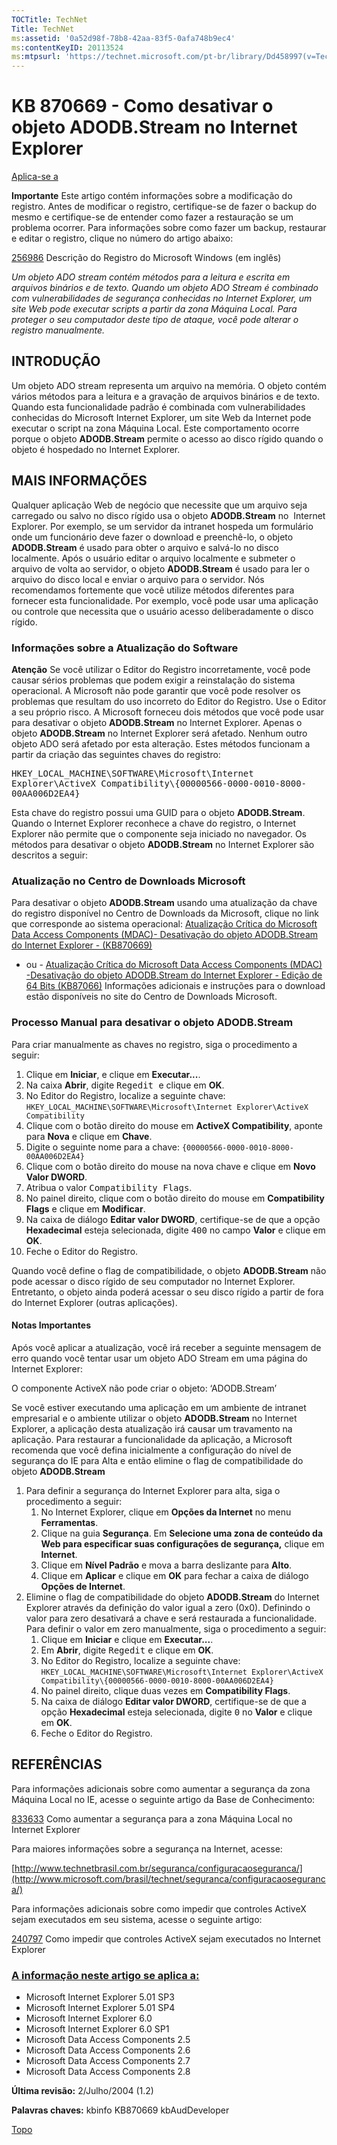 ```yaml
---
TOCTitle: TechNet
Title: TechNet
ms:assetid: '0a52d98f-78b8-42aa-83f5-0afa748b9ec4'
ms:contentKeyID: 20113524
ms:mtpsurl: 'https://technet.microsoft.com/pt-br/library/Dd458997(v=TechNet.10)'
---
```


KB 870669 - Como desativar o objeto ADODB.Stream no Internet Explorer
=====================================================================

[Aplica-se a](#appliesto)

**Importante** Este artigo contém informações sobre a modificação do registro. Antes de modificar o registro, certifique-se de fazer o backup do mesmo e certifique-se de entender como fazer a restauração se um problema ocorrer. Para informações sobre como fazer um backup, restaurar e editar o registro, clique no número do artigo abaixo:

[256986](http://support.microsoft.com/default.aspx?kbid=256986) Descrição do Registro do Microsoft Windows (em inglês)

*Um objeto ADO stream contém métodos para a leitura e escrita em arquivos binários e de texto. Quando um objeto ADO Stream é combinado com vulnerabilidades de segurança conhecidas no Internet Explorer, um site Web pode executar scripts a partir da zona Máquina Local. Para proteger o seu computador deste tipo de ataque, você pode alterar o registro manualmente.*

INTRODUÇÃO
----------

Um objeto ADO stream representa um arquivo na memória. O objeto contém vários métodos para a leitura e a gravação de arquivos binários e de texto. Quando esta funcionalidade padrão é combinada com vulnerabilidades conhecidas do Microsoft Internet Explorer, um site Web da Internet pode executar o script na zona Máquina Local. Este comportamento ocorre porque o objeto **ADODB.Stream** permite o acesso ao disco rígido quando o objeto é hospedado no Internet Explorer.

MAIS INFORMAÇÕES
----------------

Qualquer aplicação Web de negócio que necessite que um arquivo seja carregado ou salvo no disco rígido usa o objeto **ADODB.Stream** no  Internet Explorer. Por exemplo, se um servidor da intranet hospeda um formulário onde um funcionário deve fazer o download e preenchê-lo, o objeto **ADODB.Stream** é usado para obter o arquivo e salvá-lo no disco localmente. Após o usuário editar o arquivo localmente e submeter o arquivo de volta ao servidor, o objeto **ADODB.Stream** é usado para ler o arquivo do disco local e enviar o arquivo para o servidor.
Nós recomendamos fortemente que você utilize métodos diferentes para fornecer esta funcionalidade. Por exemplo, você pode usar uma aplicação ou controle que necessita que o usuário acesso deliberadamente o disco rígido.

### Informações sobre a Atualização do Software

**Atenção** Se você utilizar o Editor do Registro incorretamente, você pode causar sérios problemas que podem exigir a reinstalação do sistema operacional. A Microsoft não pode garantir que você pode resolver os problemas que resultam do uso incorreto do Editor do Registro. Use o Editor a seu próprio risco.
A Microsoft forneceu dois métodos que você pode usar para desativar o objeto **ADODB.Stream** no Internet Explorer. Apenas o objeto **ADODB.Stream** no Internet Explorer será afetado. Nenhum outro objeto ADO será afetado por esta alteração.
Estes métodos funcionam a partir da criação das seguintes chaves do registro:

<samp>HKEY\_LOCAL\_MACHINE\\SOFTWARE\\Microsoft\\Internet Explorer\\ActiveX Compatibility\\{00000566-0000-0010-8000-00AA006D2EA4} </samp>

Esta chave do registro possui uma GUID para o objeto **ADODB.Stream**. Quando o Internet Explorer reconhece a chave do registro, o Internet Explorer não permite que o componente seja iniciado no navegador.
Os métodos para desativar o objeto **ADODB.Stream** no Internet Explorer são descritos a seguir:
 

### Atualização no Centro de Downloads Microsoft

Para desativar o objeto **ADODB.Stream** usando uma atualização da chave do registro disponível no Centro de Downloads da Microsoft, clique no link que corresponde ao sistema operacional:
[Atualização Crítica do Microsoft Data Access Components (MDAC)- Desativação do objeto ADODB.Stream do Internet Explorer - (KB870669)](http://www.microsoft.com/downloads/details.aspx?displaylang=pt-br&familyid=4d056748-c538-46f6-b7c8-2fbfd0d237e3)
- ou -
[Atualização Crítica do Microsoft Data Access Components (MDAC) -Desativação do objeto ADODB.Stream do Internet Explorer - Edição de 64 Bits (KB87066)](http://www.microsoft.com/downloads/details.aspx?familyid=e7576b19-de8b-41b0-bbd9-06c39591cecf&displaylang=en)
Informações adicionais e instruções para o download estão disponíveis no site do Centro de Downloads Microsoft.
 

### Processo Manual para desativar o objeto ADODB.Stream

Para criar manualmente as chaves no registro, siga o procedimento a seguir:

1.  Clique em **Iniciar**, e clique em **Executar...**.
2.  Na caixa **Abrir**, digite <kbd>Regedit </kbd>e clique em **OK**.
3.  No Editor do Registro, localize a seguinte chave:
    `HKEY_LOCAL_MACHINE\SOFTWARE\Microsoft\Internet Explorer\ActiveX Compatibility`
4.  Clique com o botão direito do mouse em **ActiveX Compatibility**, aponte para **Nova** e clique em **Chave**.
5.  Digite o seguinte nome para a chave:
    `{00000566-0000-0010-8000-00AA006D2EA4}`
6.  Clique com o botão direito do mouse na nova chave e clique em **Novo Valor DWORD**.
7.  Atribua o valor <kbd>Compatibility Flags</kbd>.
8.  No painel direito, clique com o botão direito do mouse em **Compatibility Flags** e clique em **Modificar**.
9.  Na caixa de diálogo **Editar valor DWORD**, certifique-se de que a opção **Hexadecimal** esteja selecionada, digite <kbd>400</kbd> no campo **Valor** e clique em **OK**.
10. Feche o Editor do Registro.

Quando você define o flag de compatibilidade, o objeto **ADODB.Stream** não pode acessar o disco rígido de seu computador no Internet Explorer. Entretanto, o objeto ainda poderá acessar o seu disco rígido a partir de fora do Internet Explorer (outras aplicações).

#### Notas Importantes

Após você aplicar a atualização, você irá receber a seguinte mensagem de erro quando você tentar usar um objeto ADO Stream em uma página do Internet Explorer:
 

O componente ActiveX não pode criar o objeto: ‘ADODB.Stream’

Se você estiver executando uma aplicação em um ambiente de intranet empresarial e o ambiente utilizar o objeto **ADODB.Stream** no Internet Explorer, a aplicação desta atualização irá causar um travamento na aplicação. Para restaurar a funcionalidade da aplicação, a Microsoft recomenda que você defina inicialmente a configuração do nível de segurança do IE para Alta e então elimine o flag de compatibilidade do objeto **ADODB.Stream**

1.  Para definir a segurança do Internet Explorer para alta, siga o procedimento a seguir:
    1.  No Internet Explorer, clique em **Opções da Internet** no menu **Ferramentas**.
    2.  Clique na guia **Segurança**. Em **Selecione uma zona de conteúdo da Web para especificar suas configurações de segurança,** clique em **Internet**.
    3.  Clique em **Nível Padrão** e mova a barra deslizante para **Alto**.
    4.  Clique em **Aplicar** e clique em **OK** para fechar a caixa de diálogo **Opções de Internet**.
2.  Elimine o flag de compatibilidade do objeto **ADODB.Stream** do Internet Explorer através da definição do valor igual a zero (0x0). Definindo o valor para zero desativará a chave e será restaurada a funcionalidade. Para definir o valor em zero manualmente, siga o procedimento a seguir:
    1.  Clique em **Iniciar** e clique em **Executar...**.
    2.  Em **Abrir**, digite <kbd>Regedit</kbd> e clique em **OK**.
    3.  No Editor do Registro, localize a seguinte chave:
        `HKEY_LOCAL_MACHINE\SOFTWARE\Microsoft\Internet Explorer\ActiveX Compatibility\{00000566-0000-0010-8000-00AA006D2EA4} `
    4.  No painel direito, clique duas vezes em **Compatibility Flags**.
    5.  Na caixa de diálogo **Editar valor DWORD**, certifique-se de que a opção **Hexadecimal** esteja selecionada, digite <kbd>0</kbd> no **Valor** e clique em **OK**.
    6.  Feche o Editor do Registro.

REFERÊNCIAS
-----------

Para informações adicionais sobre como aumentar a segurança da zona Máquina Local no IE, acesse o seguinte artigo da Base de Conhecimento:

[833633](http://support.microsoft.com/default.aspx?kbid=833633) Como aumentar a segurança para a zona Máquina Local no Internet Explorer

Para maiores informações sobre a segurança na Internet, acesse:

[http://www.technetbrasil.com.br/seguranca/configuracaoseguranca/](http://www.microsoft.com/brasil/technet/seguranca/configuracaoseguranca/)

Para informações adicionais sobre como impedir que controles ActiveX sejam executados em seu sistema, acesse o seguinte artigo:

[240797](http://support.microsoft.com/default.aspx?kbid=240797) Como impedir que controles ActiveX sejam executados no Internet Explorer

### [A informação neste artigo se aplica a:](http://www.microsoft.com/brasil/technet/seguranca/870669/)

-   Microsoft Internet Explorer 5.01 SP3
-   Microsoft Internet Explorer 5.01 SP4
-   Microsoft Internet Explorer 6.0
-   Microsoft Internet Explorer 6.0 SP1
-   Microsoft Data Access Components 2.5
-   Microsoft Data Access Components 2.6
-   Microsoft Data Access Components 2.7
-   Microsoft Data Access Components 2.8

**Última revisão:** 2/Julho/2004 (1.2)

**Palavras chaves:** kbinfo KB870669 kbAudDeveloper

[](#mainsection)[Topo](#mainsection)
